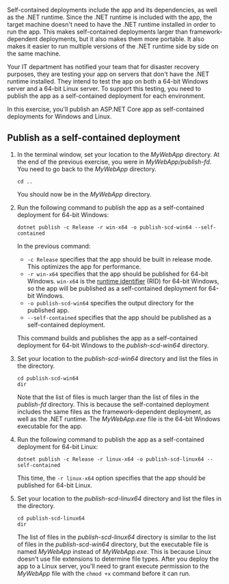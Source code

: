 Self-contained deployments include the app and its dependencies, as well as the .NET runtime. Since the .NET runtime is included with the app, the target machine doesn't need to have the .NET runtime installed in order to run the app. This makes self-contained deployments larger than framework-dependent deployments, but it also makes them more portable. It also makes it easier to run multiple versions of the .NET runtime side by side on the same machine.

Your IT department has notified your team that for disaster recovery purposes, they are testing your app on servers that don't have the .NET runtime installed. They intend to test the app on both a 64-bit Windows server and a 64-bit Linux server. To support this testing, you need to publish the app as a self-contained deployment for each environment.

In this exercise, you'll publish an ASP.NET Core app as self-contained deployments for Windows and Linux.

## Publish as a self-contained deployment

1. In the terminal window, set your location to the *MyWebApp* directory. At the end of the previous exercise, you were in *MyWebApp/publish-fd*. You need to go back to the *MyWebApp* directory.

    ```dotnetcli
    cd ..
    ```

    You should now be in the *MyWebApp* directory.

1. Run the following command to publish the app as a self-contained deployment for 64-bit Windows:

    ```dotnetcli
    dotnet publish -c Release -r win-x64 -o publish-scd-win64 --self-contained
    ```

    In the previous command:

    - `-c Release` specifies that the app should be built in release mode. This optimizes the app for performance.
    - `-r win-x64` specifies that the app should be published for 64-bit Windows. `win-x64` is the [runtime identifier](/dotnet/core/rid-catalog) (RID) for 64-bit Windows, so the app will be published as a self-contained deployment for 64-bit Windows.
    - `-o publish-scd-win64` specifies the output directory for the published app.
    - `--self-contained` specifies that the app should be published as a self-contained deployment.

    This command builds and publishes the app as a self-contained deployment for 64-bit Windows to the *publish-scd-win64* directory.

1. Set your location to the *publish-scd-win64* directory and list the files in the directory.

    ```dotnetcli
    cd publish-scd-win64
    dir
    ```

    Note that the list of files is much larger than the list of files in the *publish-fd* directory. This is because the self-contained deployment includes the same files as the framework-dependent deployment, as well as the .NET runtime. The *MyWebApp.exe* file is the 64-bit Windows executable for the app.

1. Run the following command to publish the app as a self-contained deployment for 64-bit Linux:

    ```dotnetcli
    dotnet publish -c Release -r linux-x64 -o publish-scd-linux64 --self-contained
    ```

    This time, the `-r linux-x64` option specifies that the app should be published for 64-bit Linux.

1. Set your location to the *publish-scd-linux64* directory and list the files in the directory.

    ```dotnetcli
    cd publish-scd-linux64
    dir
    ```

    The list of files in the *publish-scd-linux64* directory is similar to the list of files in the *publish-scd-win64* directory, but the executable file is named *MyWebApp* instead of *MyWebApp.exe*. This is because Linux doesn't use file extensions to determine file types. After you deploy the app to a Linux server, you'll need to grant execute permission to the *MyWebApp* file with the `chmod +x` command before it can run.

